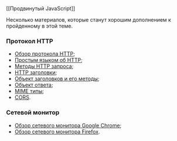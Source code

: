 [[Продвинутый JavaScript]]

Несколько материалов, которые станут хорошим дополнением к пройденному в этой теме.

### Протокол HTTP

-   [Обзор протокола HTTP](https://developer.mozilla.org/ru/docs/Web/HTTP/Overview);
-   [Простым языком об HTTP](https://habr.com/ru/post/215117/);
-   [Методы HTTP запроса](https://developer.mozilla.org/ru/docs/Web/HTTP/Methods);
-   [HTTP заголовки](https://developer.mozilla.org/en-US/docs/Web/HTTP/Headers);
-   [Объект заголовков и его методы](https://developer.mozilla.org/en-US/docs/Web/API/Headers/Headers);
-   [Объект ответа](https://developer.mozilla.org/en-US/docs/Web/API/Response);
-   [MIME типы](https://developer.mozilla.org/ru/docs/Web/HTTP/Basics_of_HTTP/MIME_Types);
-   [CORS](https://developer.mozilla.org/ru/docs/Web/HTTP/CORS).

### Сетевой монитор

-   [Обзор сетевого монитора Google Chrome](https://developers.google.com/web/tools/chrome-devtools/network/);
-   [Обзор сетевого монитора Firefox](https://developer.mozilla.org/ru/docs/Tools/Network_Monitor).